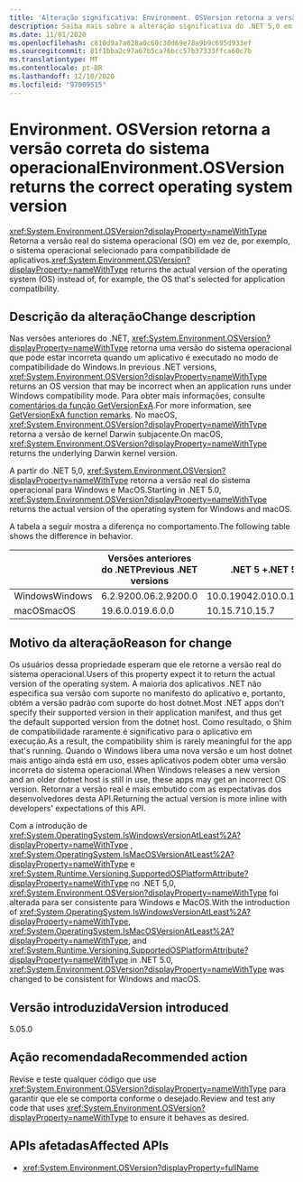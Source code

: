 ```yaml
---
title: 'Alteração significativa: Environment. OSVersion retorna a versão correta do sistema operacional'
description: Saiba mais sobre a alteração significativa do .NET 5,0 em bibliotecas principais do .NET em que Environment. OSVersion retorna a versão real do sistema operacional em vez de, por exemplo, o sistema operacional selecionado para compatibilidade de aplicativos.
ms.date: 11/01/2020
ms.openlocfilehash: c810d9a7a028a0c60c30d69e78a9b9c695d933ef
ms.sourcegitcommit: 81f1bba2c97a67b5ca76bcc57b37333ffca60c7b
ms.translationtype: MT
ms.contentlocale: pt-BR
ms.lasthandoff: 12/10/2020
ms.locfileid: "97009515"
---
```

# <a name="environmentosversion-returns-the-correct-operating-system-version"></a><span data-ttu-id="a5a7f-103">Environment. OSVersion retorna a versão correta do sistema operacional</span><span class="sxs-lookup"><span data-stu-id="a5a7f-103">Environment.OSVersion returns the correct operating system version</span></span>

<span data-ttu-id="a5a7f-104"><xref:System.Environment.OSVersion?displayProperty=nameWithType> Retorna a versão real do sistema operacional (SO) em vez de, por exemplo, o sistema operacional selecionado para compatibilidade de aplicativos.</span><span class="sxs-lookup"><span data-stu-id="a5a7f-104"><xref:System.Environment.OSVersion?displayProperty=nameWithType> returns the actual version of the operating system (OS) instead of, for example, the OS that's selected for application compatibility.</span></span>

## <a name="change-description"></a><span data-ttu-id="a5a7f-105">Descrição da alteração</span><span class="sxs-lookup"><span data-stu-id="a5a7f-105">Change description</span></span>

<span data-ttu-id="a5a7f-106">Nas versões anteriores do .NET, <xref:System.Environment.OSVersion?displayProperty=nameWithType> retorna uma versão do sistema operacional que pode estar incorreta quando um aplicativo é executado no modo de compatibilidade do Windows.</span><span class="sxs-lookup"><span data-stu-id="a5a7f-106">In previous .NET versions, <xref:System.Environment.OSVersion?displayProperty=nameWithType> returns an OS version that may be incorrect when an application runs under Windows compatibility mode.</span></span> <span data-ttu-id="a5a7f-107">Para obter mais informações, consulte [comentários da função GetVersionExA](/windows/win32/api/sysinfoapi/nf-sysinfoapi-getversionexa#remarks).</span><span class="sxs-lookup"><span data-stu-id="a5a7f-107">For more information, see [GetVersionExA function remarks](/windows/win32/api/sysinfoapi/nf-sysinfoapi-getversionexa#remarks).</span></span> <span data-ttu-id="a5a7f-108">No macOS, <xref:System.Environment.OSVersion?displayProperty=nameWithType> retorna a versão de kernel Darwin subjacente.</span><span class="sxs-lookup"><span data-stu-id="a5a7f-108">On macOS, <xref:System.Environment.OSVersion?displayProperty=nameWithType> returns the underlying Darwin kernel version.</span></span>

<span data-ttu-id="a5a7f-109">A partir do .NET 5,0, <xref:System.Environment.OSVersion?displayProperty=nameWithType> retorna a versão real do sistema operacional para Windows e MacOS.</span><span class="sxs-lookup"><span data-stu-id="a5a7f-109">Starting in .NET 5.0, <xref:System.Environment.OSVersion?displayProperty=nameWithType> returns the actual version of the operating system for Windows and macOS.</span></span>

<span data-ttu-id="a5a7f-110">A tabela a seguir mostra a diferença no comportamento.</span><span class="sxs-lookup"><span data-stu-id="a5a7f-110">The following table shows the difference in behavior.</span></span>

|  | <span data-ttu-id="a5a7f-111">Versões anteriores do .NET</span><span class="sxs-lookup"><span data-stu-id="a5a7f-111">Previous .NET versions</span></span> | <span data-ttu-id="a5a7f-112">.NET 5 +</span><span class="sxs-lookup"><span data-stu-id="a5a7f-112">.NET 5+</span></span> |
|--|------------------------|---------|
| <span data-ttu-id="a5a7f-113">Windows</span><span class="sxs-lookup"><span data-stu-id="a5a7f-113">Windows</span></span> | <span data-ttu-id="a5a7f-114">6.2.9200.0</span><span class="sxs-lookup"><span data-stu-id="a5a7f-114">6.2.9200.0</span></span> | <span data-ttu-id="a5a7f-115">10.0.19042.0</span><span class="sxs-lookup"><span data-stu-id="a5a7f-115">10.0.19042.0</span></span> |
| <span data-ttu-id="a5a7f-116">macOS</span><span class="sxs-lookup"><span data-stu-id="a5a7f-116">macOS</span></span> | <span data-ttu-id="a5a7f-117">19.6.0.0</span><span class="sxs-lookup"><span data-stu-id="a5a7f-117">19.6.0.0</span></span> | <span data-ttu-id="a5a7f-118">10.15.7</span><span class="sxs-lookup"><span data-stu-id="a5a7f-118">10.15.7</span></span> |

## <a name="reason-for-change"></a><span data-ttu-id="a5a7f-119">Motivo da alteração</span><span class="sxs-lookup"><span data-stu-id="a5a7f-119">Reason for change</span></span>

<span data-ttu-id="a5a7f-120">Os usuários dessa propriedade esperam que ele retorne a versão real do sistema operacional.</span><span class="sxs-lookup"><span data-stu-id="a5a7f-120">Users of this property expect it to return the actual version of the operating system.</span></span> <span data-ttu-id="a5a7f-121">A maioria dos aplicativos .NET não especifica sua versão com suporte no manifesto do aplicativo e, portanto, obtém a versão padrão com suporte do host dotnet.</span><span class="sxs-lookup"><span data-stu-id="a5a7f-121">Most .NET apps don't specify their supported version in their application manifest, and thus get the default supported version from the dotnet host.</span></span> <span data-ttu-id="a5a7f-122">Como resultado, o Shim de compatibilidade raramente é significativo para o aplicativo em execução.</span><span class="sxs-lookup"><span data-stu-id="a5a7f-122">As a result, the compatibility shim is rarely meaningful for the app that's running.</span></span> <span data-ttu-id="a5a7f-123">Quando o Windows libera uma nova versão e um host dotnet mais antigo ainda está em uso, esses aplicativos podem obter uma versão incorreta do sistema operacional.</span><span class="sxs-lookup"><span data-stu-id="a5a7f-123">When Windows releases a new version and an older dotnet host is still in use, these apps may get an incorrect OS version.</span></span> <span data-ttu-id="a5a7f-124">Retornar a versão real é mais embutido com as expectativas dos desenvolvedores desta API.</span><span class="sxs-lookup"><span data-stu-id="a5a7f-124">Returning the actual version is more inline with developers' expectations of this API.</span></span>

<span data-ttu-id="a5a7f-125">Com a introdução de <xref:System.OperatingSystem.IsWindowsVersionAtLeast%2A?displayProperty=nameWithType> , <xref:System.OperatingSystem.IsMacOSVersionAtLeast%2A?displayProperty=nameWithType> e <xref:System.Runtime.Versioning.SupportedOSPlatformAttribute?displayProperty=nameWithType> no .NET 5,0, <xref:System.Environment.OSVersion?displayProperty=nameWithType> foi alterada para ser consistente para Windows e MacOS.</span><span class="sxs-lookup"><span data-stu-id="a5a7f-125">With the introduction of <xref:System.OperatingSystem.IsWindowsVersionAtLeast%2A?displayProperty=nameWithType>, <xref:System.OperatingSystem.IsMacOSVersionAtLeast%2A?displayProperty=nameWithType>, and <xref:System.Runtime.Versioning.SupportedOSPlatformAttribute?displayProperty=nameWithType> in .NET 5.0, <xref:System.Environment.OSVersion?displayProperty=nameWithType> was changed to be consistent for Windows and macOS.</span></span>

## <a name="version-introduced"></a><span data-ttu-id="a5a7f-126">Versão introduzida</span><span class="sxs-lookup"><span data-stu-id="a5a7f-126">Version introduced</span></span>

<span data-ttu-id="a5a7f-127">5.0</span><span class="sxs-lookup"><span data-stu-id="a5a7f-127">5.0</span></span>

## <a name="recommended-action"></a><span data-ttu-id="a5a7f-128">Ação recomendada</span><span class="sxs-lookup"><span data-stu-id="a5a7f-128">Recommended action</span></span>

<span data-ttu-id="a5a7f-129">Revise e teste qualquer código que use <xref:System.Environment.OSVersion?displayProperty=nameWithType> para garantir que ele se comporta conforme o desejado.</span><span class="sxs-lookup"><span data-stu-id="a5a7f-129">Review and test any code that uses <xref:System.Environment.OSVersion?displayProperty=nameWithType> to ensure it behaves as desired.</span></span>

## <a name="affected-apis"></a><span data-ttu-id="a5a7f-130">APIs afetadas</span><span class="sxs-lookup"><span data-stu-id="a5a7f-130">Affected APIs</span></span>

- <xref:System.Environment.OSVersion?displayProperty=fullName>

<!--

### Category

Core .NET libraries

### Affected APIs

- `P:System.Environment.OSVersion`

-->
